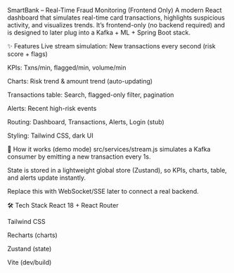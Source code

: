SmartBank – Real-Time Fraud Monitoring (Frontend Only)
A modern React dashboard that simulates real-time card transactions, highlights suspicious activity, and visualizes trends. It’s frontend-only (no backend required) and is designed to later plug into a Kafka + ML + Spring Boot stack.

✨ Features
Live stream simulation: New transactions every second (risk score + flags)

KPIs: Txns/min, flagged/min, volume/min

Charts: Risk trend & amount trend (auto-updating)

Transactions table: Search, flagged-only filter, pagination

Alerts: Recent high-risk events

Routing: Dashboard, Transactions, Alerts, Login (stub)

Styling: Tailwind CSS, dark UI

🧠 How it works (demo mode)
src/services/stream.js simulates a Kafka consumer by emitting a new transaction every 1s.

State is stored in a lightweight global store (Zustand), so KPIs, charts, table, and alerts update instantly.

Replace this with WebSocket/SSE later to connect a real backend.

🛠 Tech Stack
React 18 + React Router

Tailwind CSS

Recharts (charts)

Zustand (state)

Vite (dev/build)

